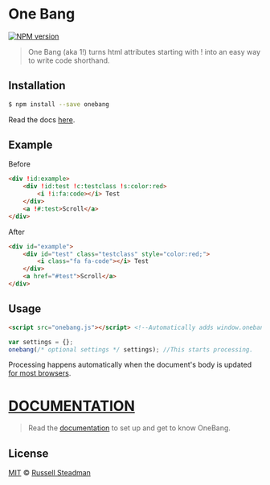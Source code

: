 # One Bang 
[![NPM version](https://nodei.co/npm/onebang.png)](https://npmjs.org/package/onebang)

> One Bang (aka 1!) turns html attributes starting with ! into an easy way to write code shorthand.

## Installation

```sh
$ npm install --save onebang
```

Read the docs [here](https://onebang.js.org/).

## Example

Before
```html
<div !id:example>
    <div !id:test !c:testclass !s:color:red>
        <i !i:fa:code></i> Test
    </div>
    <a !#:test>Scroll</a>
</div>
```

After
```html
<div id="example">
    <div id="test" class="testclass" style="color:red;">
        <i class="fa fa-code"></i> Test
    </div>
    <a href="#test">Scroll</a>
</div>
```

## Usage

```html
<script src="onebang.js"></script> <!--Automatically adds window.onebang-->
```

```js
var settings = {};
onebang(/* optional settings */ settings); //This starts processing.
```

Processing happens automatically when the document's body is updated [for most browsers](http://caniuse.com/#feat=mutationobserver).

# [DOCUMENTATION](https://onebang.js.org/)

> Read the [documentation](https://onebang.js.org/) to set up and get to know OneBang.

## License

[MIT](https://opensource.org/licenses/MIT) © [Russell Steadman](https://github.com/teamtofu/onebang)